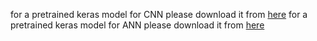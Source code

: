 for a pretrained keras model for CNN please download it from [here](https://drive.google.com/open?id=1cb8WkoOtwA106rTbxatjytq05SLeBcHj)
for a pretrained keras model for ANN please download it from [here](https://drive.google.com/open?id=1C6i4FcSGxah02zd_znHLIatpSuzZzoHj)
